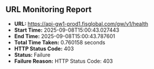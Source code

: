 ## URL Monitoring Report

- **URL:** https://api-gw1-prod1.fisglobal.com/gw/v1/health
- **Start Time:** 2025-09-08T15:00:43.027443
- **End Time:** 2025-09-08T15:00:43.787601
- **Total Time Taken:** 0.760158 seconds
- **HTTP Status Code:** 403
- **Status:** Failure
- **Failure Reason:** HTTP Status Code: 403
